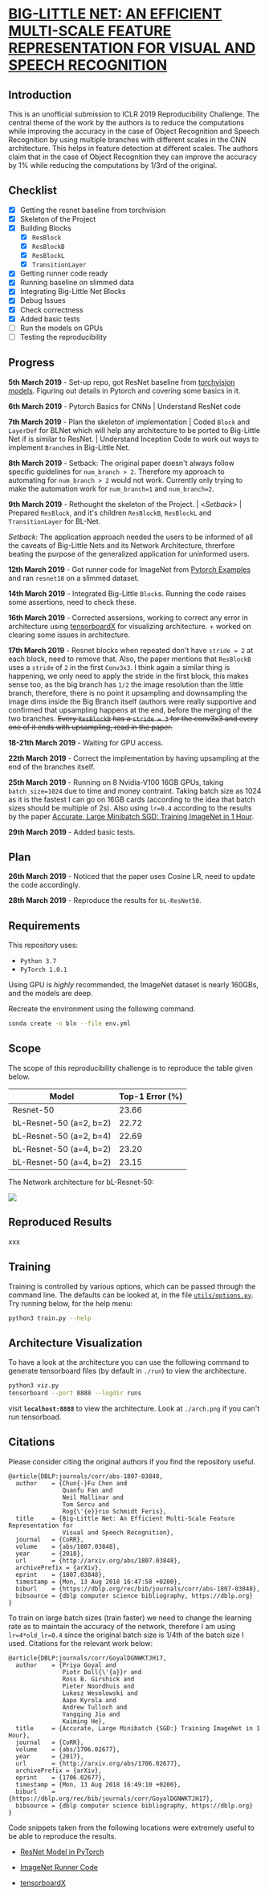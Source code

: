 # [BIG-LITTLE NET: AN EFFICIENT MULTI-SCALE FEATURE REPRESENTATION FOR VISUAL AND SPEECH RECOGNITION](https://openreview.net/pdf?id=HJMHpjC9Ym)

## Introduction

This is an unofficial submission to ICLR 2019 Reproducibility Challenge. The central theme of the work by the authors is to reduce the computations while improving the accuracy in the case of Object Recognition and Speech Recognition by using multiple branches with different scales in the CNN architecture. This helps in feature detection at different scales. The authors claim that in the case of Object Recognition they can improve the accuracy by 1% while reducing the computations by 1/3rd of the original.


## Checklist

- [x] Getting the resnet baseline from torchvision
- [x] Skeleton of the Project
- [x] Building Blocks
  - [x] `ResBlock`
  - [x] `ResBlockB`
  - [x] `ResBlockL`
  - [x] `TransitionLayer`
- [x] Getting runner code ready
- [x] Running baseline on slimmed data
- [x] Integrating Big-Little Net Blocks
- [x] Debug Issues
- [x] Check correctness
- [x] Added basic tests
- [ ] Run the models on GPUs
- [ ] Testing the reproducibility

## Progress

**5th March 2019** - Set-up repo, got ResNet baseline from [torchvision models][1]. Figuring out details in Pytorch and covering some basics in it.

**6th March 2019** - Pytorch Basics for CNNs | Understand ResNet code

**7th March 2019** - Plan the skeleton of implementation | Coded `Block` and `LayerDef` for BLNet which will help any architecture to be ported to Big-Little Net if is similar to ResNet. | Understand Inception Code to work out ways to implement `Branch`es in Big-Little Net.

**8th March 2019** - Setback: The original paper doesn't always follow specific guidelines for `num_branch > 2`. Therefore my approach to automating for `num_branch > 2` would not work. Currently only trying to make the automation work for `num_branch=1` and `num_branch=2`.

**9th March 2019** - Rethought the skeleton of the Project. | <_Setback_> | Prepared `ResBlock`, and it's children `ResBlockB`, `ResBlockL` and `TransitionLayer` for BL-Net.

_Setback_: The application approach needed the users to be informed of all the caveats of Big-Little Nets and its Network Architecture, threrfore beating the purpose of the generalized application for uninformed users.

**12th March 2019** - Got runner code for ImageNet from [Pytorch Examples][2] and ran `resnet18` on a slimmed dataset.

**14th March 2019** - Integrated Big-Little `Block`s. Running the code raises some assertions, need to check these.

**16th March 2019** - Corrected assersions, working to correct any error in architecture using [tensorboardX][3] for visualizing architecture. + worked on clearing some issues in architecture.

**17th March 2019** - Resnet blocks when repeated don't have `stride = 2` at each block, need to remove that. Also, the paper mentions that `ResBlockB` uses a `stride` of `2` in the first `Conv3x3`. I think again a similar thing is happening, we only need to apply the stride in the first block, this makes sense too, as the big branch has `1/2` the image resolution than the little branch, therefore, there is no point it upsampling and downsampling the image dims inside the Big Branch itself (authors were really supportive and confirmed that upsampling happens at the end, before the merging of the two branches. ~~Every `ResBlockB` has a `stride = 3` for the conv3x3 and every one of it ends with upsampling, read in the paper.~~

**18-21th March 2019** - Waiting for GPU access.

**22th March 2019** - Correct the implementation by having upsampling at the end of the branches itself.

**25th March 2019** - Running on 8 Nvidia-V100 16GB GPUs, taking `batch_size=1024` due to time and money contraint. Taking batch size as 1024 as it is the fastest I can go on 16GB cards (according to the idea that batch sizes should be multiple of 2s). Also using `lr=0.4` according to the results by the paper [Accurate, Large Minibatch SGD:
Training ImageNet in 1 Hour][4].

**29th March 2019** - Added basic tests.


## Plan

**26th March 2019** - Noticed that the paper uses Cosine LR, need to update the code accordingly.

**28th March 2019** - Reproduce the results for `bL-ResNet50`.


## Requirements

This repository uses:
- `Python 3.7`
- `PyTorch 1.0.1`

Using GPU is _highly_ recommended, the ImageNet dataset is nearly 160GBs, and the models are deep.

Recreate the environment using the following command.
```sh
conda create -n bln --file env.yml
```

## Scope

The scope of this reproducibility challenge is to reproduce the table given below.

| Model                   | Top-1 Error (%) |
|-------------------------|-----------------|
| Resnet-50               | 23.66           |
| bL-Resnet-50 (a=2, b=2) | 22.72           |
| bL-Resnet-50 (a=2, b=4) | 22.69           |
| bL-Resnet-50 (a=4, b=2) | 23.20           |
| bL-Resnet-50 (a=4, b=2) | 23.15           |

The Network architecture for bL-Resnet-50:

![](https://i.imgur.com/mQ3M5T0.png)


## Reproduced Results

xxx


## Training

Training is controlled by various options, which can be passed through the command line. The defaults can be looked at, in the file [``utils/options.py``](https://github.com/k0pch4/big-little-net/blob/master/helper/options.py). Try running below, for the help menu:
```sh
python3 train.py --help
```


## Architecture Visualization

To have a look at the architecture you can use the following command to generate tensorboard files (by default in `./run`) to view the architecture.
```sh
python3 viz.py
tensorboard --port 8888 --logdir runs
```

visit **`localhost:8888`** to view the architecture. Look at `./arch.png` if you can't run tensorboad.


## Citations

Please consider citing the original authors if you find the repository useful.

```
@article{DBLP:journals/corr/abs-1807-03848,
  author    = {Chun{-}Fu Chen and
               Quanfu Fan and
               Neil Mallinar and
               Tom Sercu and
               Rog{\'{e}}rio Schmidt Feris},
  title     = {Big-Little Net: An Efficient Multi-Scale Feature Representation for
               Visual and Speech Recognition},
  journal   = {CoRR},
  volume    = {abs/1807.03848},
  year      = {2018},
  url       = {http://arxiv.org/abs/1807.03848},
  archivePrefix = {arXiv},
  eprint    = {1807.03848},
  timestamp = {Mon, 13 Aug 2018 16:47:58 +0200},
  biburl    = {https://dblp.org/rec/bib/journals/corr/abs-1807-03848},
  bibsource = {dblp computer science bibliography, https://dblp.org}
}
```

To train on large batch sizes (train faster) we need to change the learning rate as to maintain the accuracy of the network, therefore I am using `lr=4*old_lr=0.4` since the original batch size is 1/4th of the batch size I used. Citations for the relevant work below:

```
@article{DBLP:journals/corr/GoyalDGNWKTJH17,
  author    = {Priya Goyal and
               Piotr Doll{\'{a}}r and
               Ross B. Girshick and
               Pieter Noordhuis and
               Lukasz Wesolowski and
               Aapo Kyrola and
               Andrew Tulloch and
               Yangqing Jia and
               Kaiming He},
  title     = {Accurate, Large Minibatch {SGD:} Training ImageNet in 1 Hour},
  journal   = {CoRR},
  volume    = {abs/1706.02677},
  year      = {2017},
  url       = {http://arxiv.org/abs/1706.02677},
  archivePrefix = {arXiv},
  eprint    = {1706.02677},
  timestamp = {Mon, 13 Aug 2018 16:49:10 +0200},
  biburl    = {https://dblp.org/rec/bib/journals/corr/GoyalDGNWKTJH17},
  bibsource = {dblp computer science bibliography, https://dblp.org}
}
```

Code snippets taken from the following locations were extremely useful to be able to reproduce the results.

- [ResNet Model in PyTorch][1]
- [ImageNet Runner Code][2]
- [tensorboardX][3]

  [1]: https://pytorch.org/docs/stable/torchvision/models.html
  [2]: https://github.com/pytorch/examples/tree/master/imagenet
  [3]: https://github.com/lanpa/tensorboardX
  [4]: https://arxiv.org/pdf/1706.02677.pdf
